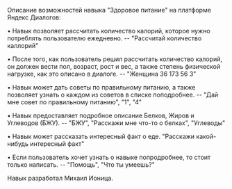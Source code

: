Описание возможностей навыка "Здоровое питание" на платформе Яндекс Диалогов:

• Навык позволяет рассчитать количество калорий, которое нужно потреблять пользователю ежедневно. -- "Рассчитай количество каллорий"

• После того, как пользователь решил рассчитать количество калорий, он должен вести пол, возраст, рост и вес, а также степень физической нагрузке, как это описано в диалоге. -- "Женщина 36 173 56 3"

• Навык может дать советы по правильному питанию, а также позволяет узнать о каждом из советов в списке поподробнее. -- "Дай мне совет по правильному питанию", "1", "4"

• Навык предоставляет подробное описание Белков, Жиров и Углеводов (БЖУ). -- "БЖУ", "Расскажи мне что-то о белках", "Углеводы"

• Навык может рассказать интересный факт о еде. "Расскажи какой-нибудь интересный факт"

• Если пользователь хочет узнать о навыке попродробнее, то стоит только написать. -- "Помощь", "Что ты умеешь?"

Навык разработал Михаил Ионица.
